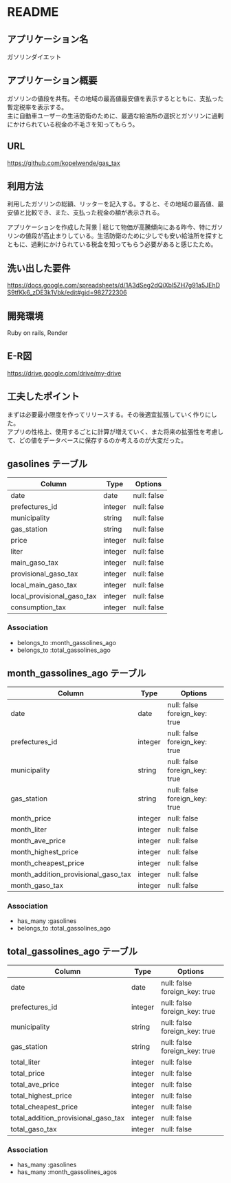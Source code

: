 # README

## アプリケーション名
ガソリンダイエット

## アプリケーション概要
ガソリンの値段を共有。その地域の最高値最安値を表示するとともに、支払った暫定税率を表示する。<br>
主に自動車ユーザーの生活防衛のために、最適な給油所の選択とガソリンに過剰にかけられている税金の不毛さを知ってもらう。

## URL
https://github.com/kopelwende/gas_tax

## 利用方法
利用したガソリンの総額、リッターを記入する。すると、その地域の最高値、最安値と比較でき、また、支払った税金の額が表示される。

アプリケーションを作成した背景 | 総じて物価が高騰傾向にある昨今、特にガソリンの値段が高止まりしている。生活防衛のために少しでも安い給油所を探すとともに、過剰にかけられている税金を知ってもらう必要があると感じたため。

## 洗い出した要件
https://docs.google.com/spreadsheets/d/1A3dSeg2dQiXbl5ZH7g91a5JEhDS9tfKk6_zDE3k1Vbk/edit#gid=982722306

## 開発環境 
Ruby on rails, Render

## E-R図
https://drive.google.com/drive/my-drive

## 工夫したポイント
まずは必要最小限度を作ってリリースする。その後適宜拡張していく作りにした。<br>
アプリの性格上、使用するごとに計算が増えていく、また将来の拡張性を考慮して、どの値をデータベースに保存するのか考えるのが大変だった。



## gasolines テーブル

| Column                     | Type       | Options     |
| -------------------------- | -----------| ----------- |
| date                       | date       | null: false |
| prefectures_id             | integer    | null: false |
| municipality               | string     | null: false |
| gas_station                | string     | null: false |
| price                      | integer    | null: false |
| liter                      | integer    | null: false |
| main_gaso_tax              | integer    | null: false |
| provisional_gaso_tax       | integer    | null: false |
| local_main_gaso_tax        | integer    | null: false |
| local_provisional_gaso_tax | integer    | null: false |
| consumption_tax            | integer    | null: false |

### Association
- belongs_to :month_gassolines_ago
- belongs_to :total_gassolines_ago



## month_gassolines_ago テーブル

| Column                                    | Type       | Options                       |
| ------------------------------------------| -----------| ----------------------------- |
| date                                      | date       | null: false foreign_key: true |
| prefectures_id                            | integer    | null: false foreign_key: true |
| municipality                              | string     | null: false foreign_key: true |
| gas_station                               | string     | null: false foreign_key: true |
| month_price                               | integer    | null: false                   |
| month_liter                               | integer    | null: false                   |
| month_ave_price                           | integer    | null: false                   |
| month_highest_price                       | integer    | null: false                   |
| month_cheapest_price                      | integer    | null: false                   |
| month_addition_provisional_gaso_tax       | integer    | null: false                   |
| month_gaso_tax                            | integer    | null: false                   |


### Association
- has_many :gasolines
- belongs_to :total_gassolines_ago



## total_gassolines_ago テーブル

| Column                                 | Type       | Options                       |
| ---------------------------------------| -----------| ----------------------------- |
| date                                   | date       | null: false foreign_key: true |
| prefectures_id                         | integer    | null: false foreign_key: true |
| municipality                           | string     | null: false foreign_key: true |
| gas_station        　　　　　            | string     | null: false foreign_key: true |
| total_liter                            | integer    | null: false                   |
| total_price                            | integer    | null: false                   |
| total_ave_price                        | integer    | null: false                   |
| total_highest_price                    | integer    | null: false                   |
| total_cheapest_price                   | integer    | null: false                   |
| total_addition_provisional_gaso_tax    | integer    | null: false                   |
| total_gaso_tax                         | integer    | null: false                   |

### Association
- has_many :gasolines
- has_many :month_gassolines_agos